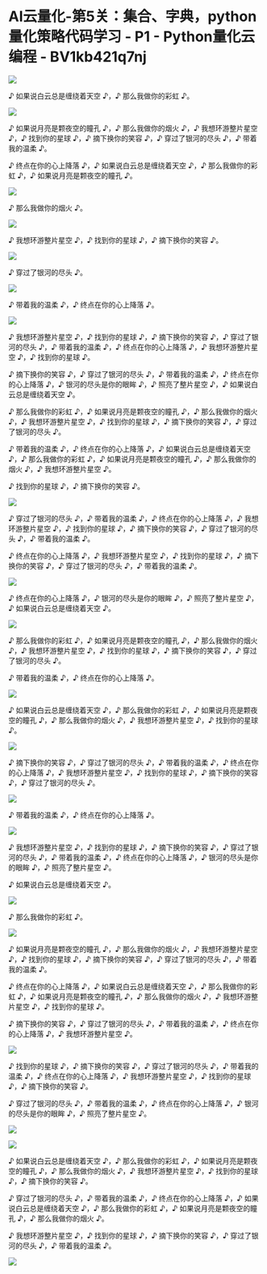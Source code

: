 # AI云量化-第5关：集合、字典，python量化策略代码学习 - P1 - Python量化云编程 - BV1kb421q7nj

![](img/0563b74efe7eedcda56fa8349543728c_0.png)

♪ 如果说白云总是缠绕着天空 ♪，♪ 那么我做你的彩虹 ♪。

![](img/0563b74efe7eedcda56fa8349543728c_2.png)

♪ 如果说月亮是颗夜空的瞳孔 ♪，♪ 那么我做你的烟火 ♪，♪ 我想环游整片星空 ♪，♪ 找到你的星球 ♪，♪ 摘下换你的笑容 ♪，♪ 穿过了银河的尽头 ♪，♪ 带着我的温柔 ♪。

♪ 终点在你的心上降落 ♪，♪ 如果说白云总是缠绕着天空 ♪，♪ 那么我做你的彩虹 ♪，♪ 如果说月亮是颗夜空的瞳孔 ♪。



![](img/0563b74efe7eedcda56fa8349543728c_4.png)

♪ 那么我做你的烟火 ♪。

![](img/0563b74efe7eedcda56fa8349543728c_6.png)

♪ 我想环游整片星空 ♪，♪ 找到你的星球 ♪，♪ 摘下换你的笑容 ♪。

![](img/0563b74efe7eedcda56fa8349543728c_8.png)

♪ 穿过了银河的尽头 ♪。

![](img/0563b74efe7eedcda56fa8349543728c_10.png)

♪ 带着我的温柔 ♪，♪ 终点在你的心上降落 ♪。

![](img/0563b74efe7eedcda56fa8349543728c_12.png)

♪ 我想环游整片星空 ♪，♪ 找到你的星球 ♪，♪ 摘下换你的笑容 ♪，♪ 穿过了银河的尽头 ♪，♪ 带着我的温柔 ♪，♪ 终点在你的心上降落 ♪，♪ 我想环游整片星空 ♪，♪ 找到你的星球 ♪。

♪ 摘下换你的笑容 ♪，♪ 穿过了银河的尽头 ♪，♪ 带着我的温柔 ♪，♪ 终点在你的心上降落 ♪，♪ 银河的尽头是你的眼眸 ♪，♪ 照亮了整片星空 ♪，♪ 如果说白云总是缠绕着天空 ♪。

♪ 那么我做你的彩虹 ♪，♪ 如果说月亮是颗夜空的瞳孔 ♪，♪ 那么我做你的烟火 ♪，♪ 我想环游整片星空 ♪，♪ 找到你的星球 ♪，♪ 摘下换你的笑容 ♪，♪ 穿过了银河的尽头 ♪。

♪ 带着我的温柔 ♪，♪ 终点在你的心上降落 ♪，♪ 如果说白云总是缠绕着天空 ♪，♪ 那么我做你的彩虹 ♪，♪ 如果说月亮是颗夜空的瞳孔 ♪，♪ 那么我做你的烟火 ♪，♪ 我想环游整片星空 ♪。

♪ 找到你的星球 ♪，♪ 摘下换你的笑容 ♪。

![](img/0563b74efe7eedcda56fa8349543728c_14.png)

♪ 穿过了银河的尽头 ♪，♪ 带着我的温柔 ♪，♪ 终点在你的心上降落 ♪，♪ 我想环游整片星空 ♪，♪ 找到你的星球 ♪，♪ 摘下换你的笑容 ♪，♪ 穿过了银河的尽头 ♪，♪ 带着我的温柔 ♪。

♪ 终点在你的心上降落 ♪，♪ 我想环游整片星空 ♪，♪ 找到你的星球 ♪，♪ 摘下换你的笑容 ♪，♪ 穿过了银河的尽头 ♪，♪ 带着我的温柔 ♪。



![](img/0563b74efe7eedcda56fa8349543728c_16.png)

♪ 终点在你的心上降落 ♪，♪ 银河的尽头是你的眼眸 ♪，♪ 照亮了整片星空 ♪，♪ 如果说白云总是缠绕着天空 ♪。



![](img/0563b74efe7eedcda56fa8349543728c_18.png)

♪ 那么我做你的彩虹 ♪，♪ 如果说月亮是颗夜空的瞳孔 ♪，♪ 那么我做你的烟火 ♪，♪ 我想环游整片星空 ♪，♪ 找到你的星球 ♪，♪ 摘下换你的笑容 ♪，♪ 穿过了银河的尽头 ♪。

♪ 带着我的温柔 ♪，♪ 终点在你的心上降落 ♪。

![](img/0563b74efe7eedcda56fa8349543728c_20.png)

♪ 如果说白云总是缠绕着天空 ♪，♪ 那么我做你的彩虹 ♪，♪ 如果说月亮是颗夜空的瞳孔 ♪，♪ 那么我做你的烟火 ♪，♪ 我想环游整片星空 ♪，♪ 找到你的星球 ♪。



![](img/0563b74efe7eedcda56fa8349543728c_22.png)

♪ 摘下换你的笑容 ♪，♪ 穿过了银河的尽头 ♪，♪ 带着我的温柔 ♪，♪ 终点在你的心上降落 ♪，♪ 我想环游整片星空 ♪，♪ 找到你的星球 ♪，♪ 摘下换你的笑容 ♪，♪ 穿过了银河的尽头 ♪。



![](img/0563b74efe7eedcda56fa8349543728c_24.png)

♪ 带着我的温柔 ♪，♪ 终点在你的心上降落 ♪。

![](img/0563b74efe7eedcda56fa8349543728c_26.png)

♪ 我想环游整片星空 ♪，♪ 找到你的星球 ♪，♪ 摘下换你的笑容 ♪，♪ 穿过了银河的尽头 ♪，♪ 带着我的温柔 ♪，♪ 终点在你的心上降落 ♪，♪ 银河的尽头是你的眼眸 ♪，♪ 照亮了整片星空 ♪。

♪ 如果说白云总是缠绕着天空 ♪。

![](img/0563b74efe7eedcda56fa8349543728c_28.png)

♪ 那么我做你的彩虹 ♪。

![](img/0563b74efe7eedcda56fa8349543728c_30.png)

♪ 如果说月亮是颗夜空的瞳孔 ♪，♪ 那么我做你的烟火 ♪，♪ 我想环游整片星空 ♪，♪ 找到你的星球 ♪，♪ 摘下换你的笑容 ♪，♪ 穿过了银河的尽头 ♪，♪ 带着我的温柔 ♪。

♪ 终点在你的心上降落 ♪，♪ 如果说白云总是缠绕着天空 ♪，♪ 那么我做你的彩虹 ♪，♪ 如果说月亮是颗夜空的瞳孔 ♪，♪ 那么我做你的烟火 ♪，♪ 我想环游整片星空 ♪，♪ 找到你的星球 ♪。

♪ 摘下换你的笑容 ♪，♪ 穿过了银河的尽头 ♪，♪ 带着我的温柔 ♪，♪ 终点在你的心上降落 ♪，♪ 我想环游整片星空 ♪。



![](img/0563b74efe7eedcda56fa8349543728c_32.png)

♪ 找到你的星球 ♪，♪ 摘下换你的笑容 ♪，♪ 穿过了银河的尽头 ♪，♪ 带着我的温柔 ♪，♪ 终点在你的心上降落 ♪，♪ 我想环游整片星空 ♪，♪ 找到你的星球 ♪，♪ 摘下换你的笑容 ♪。

♪ 穿过了银河的尽头 ♪，♪ 带着我的温柔 ♪，♪ 终点在你的心上降落 ♪，♪ 银河的尽头是你的眼眸 ♪，♪ 照亮了整片星空 ♪。



![](img/0563b74efe7eedcda56fa8349543728c_34.png)

![](img/0563b74efe7eedcda56fa8349543728c_35.png)

♪ 如果说白云总是缠绕着天空 ♪，♪ 那么我做你的彩虹 ♪，♪ 如果说月亮是颗夜空的瞳孔 ♪，♪ 那么我做你的烟火 ♪，♪ 我想环游整片星空 ♪，♪ 找到你的星球 ♪，♪ 摘下换你的笑容 ♪。

♪ 穿过了银河的尽头 ♪，♪ 带着我的温柔 ♪，♪ 终点在你的心上降落 ♪，♪ 如果说白云总是缠绕着天空 ♪，♪ 那么我做你的彩虹 ♪，♪ 如果说月亮是颗夜空的瞳孔 ♪，♪ 那么我做你的烟火 ♪。

♪ 我想环游整片星空 ♪，♪ 找到你的星球 ♪，♪ 摘下换你的笑容 ♪，♪ 穿过了银河的尽头 ♪，♪ 带着我的温柔 ♪。



![](img/0563b74efe7eedcda56fa8349543728c_37.png)